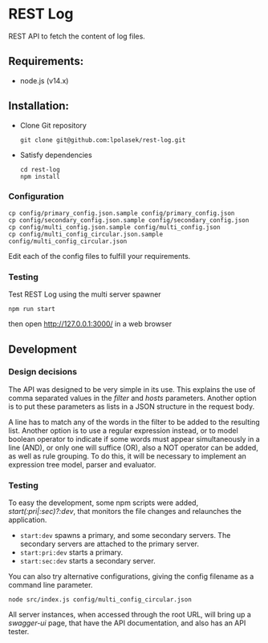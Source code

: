 # REST Log

REST API to fetch the content of log files.

## Requirements:

* node.js (v14.x)

## Installation:

* Clone Git repository

      git clone git@github.com:lpolasek/rest-log.git

* Satisfy dependencies

      cd rest-log
      npm install

### Configuration

    cp config/primary_config.json.sample config/primary_config.json
    cp config/secondary_config.json.sample config/secondary_config.json
    cp config/multi_config.json.sample config/multi_config.json
    cp config/multi_config_circular.json.sample config/multi_config_circular.json

Edit each of the config files to fulfill your requirements.

### Testing

Test REST Log using the multi server spawner

    npm run start

then open http://127.0.0.1:3000/ in a web browser

## Development

### Design decisions

The API was designed to be very simple in its use. This explains the use of comma separated values in the *filter* and *hosts* parameters.  Another option is to put these parameters as lists in a JSON structure in the request body.

A line has to match any of the words in the filter to be added to the resulting list. Another option is to use a regular expression instead, or to model boolean operator to indicate if some words must appear simultaneously in a line (AND), or only one will suffice (OR), also a NOT operator can be added, as well as rule grouping. To do this, it will be necessary to implement an expression tree model,  parser and evaluator.

### Testing

To easy the development, some npm scripts were added, *start(:pri|:sec)?:dev*, that monitors the file changes and relaunches the application.

- `start:dev` spawns a primary, and some secondary servers. The secondary servers are attached to the primary server.
 - `start:pri:dev` starts a primary.
 - `start:sec:dev` starts a secondary server.

You can also try alternative configurations, giving the config filename as a command line parameter.

    node src/index.js config/multi_config_circular.json

All server instances, when accessed through the root URL, will bring up a *swagger-ui* page, that have the API documentation, and also has an API tester.
